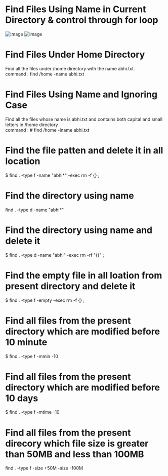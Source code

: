 #  Find Files Using Name in Current Directory & control through for loop
![image](https://github.com/abhiramdas99/linux-command-shell-script/assets/62290469/e9e0ba87-9040-4b74-b16f-f3ad794a13a3)
![image](https://github.com/abhiramdas99/linux-command-shell-script/assets/62290469/90bca992-a7cd-49a7-829a-06bfdb75621e)

# Find Files Under Home Directory
Find all the files under /home directory with the name abhi.txt.<br>
command : find /home -name abhi.txt

# Find Files Using Name and Ignoring Case
Find all the files whose name is abhi.txt and contains both capital and small letters in /home directory<br>
command : # find /home -iname abhi.txt

# Find the file patten and delete it in all location 
$ find . -type f -name "abhi*" -exec rm -f {} \;

# Find the directory using name  
find . -type d -name "abhi*"

# Find the  directory using name and delete it 
$ find . -type d -name "abhi"  -exec rm -rf "{}" \;

# Find the empty file in all loation from present directory and delete it 
$ find . -type f -empty -exec rm -f {} \;

# Find all files from the present directory which are modified before 10 minute 
$ find . -type f -mmin -10

# Find all files from the present directory which are modified before 10 days 
$ find . -type f -mtime -10

# Find all files from the present direcory which file size is greater than 50MB and less than 100MB
find . -type f -size +50M -size -100M
